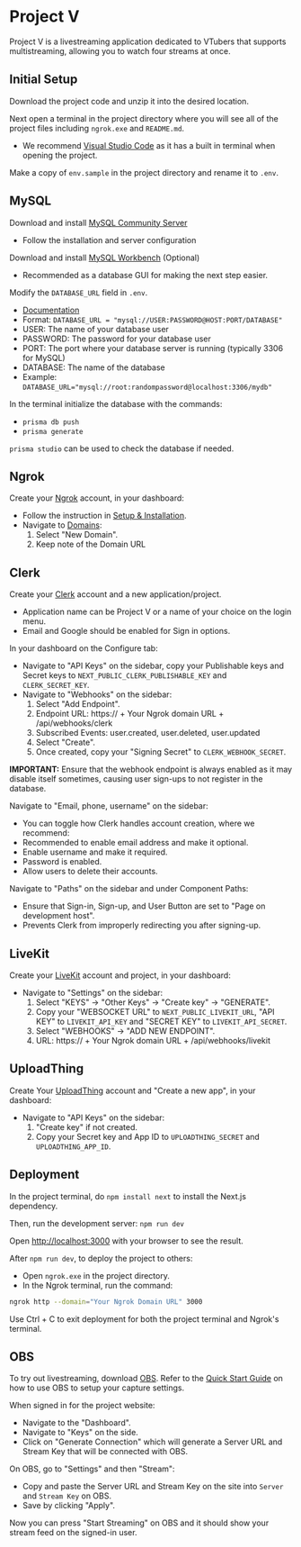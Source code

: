 # Project V
Project V is a livestreaming application dedicated to VTubers that supports multistreaming, allowing you to watch four streams at once.

## Initial Setup
Download the project code and unzip it into the desired location.

Next open a terminal in the project directory where you will see all of the project files including `ngrok.exe` and `README.md`.
* We recommend [Visual Studio Code](https://code.visualstudio.com/download) as it has a built in terminal when opening the project.

Make a copy of `env.sample` in the project directory and rename it to `.env`.

## MySQL

Download and install [MySQL Community Server](https://dev.mysql.com/downloads/mysql/ "MySQL Community Server")
* Follow the installation and server configuration

Download and install [MySQL Workbench](https://dev.mysql.com/downloads/workbench/) (Optional)
* Recommended as a database GUI for making the next step easier.

Modify the `DATABASE_URL` field in `.env`.
* [Documentation](https://www.prisma.io/docs/getting-started/setup-prisma/start-from-scratch/relational-databases/connect-your-database-typescript-mysql "Documentation")
* Format: `DATABASE_URL = "mysql://USER:PASSWORD@HOST:PORT/DATABASE"`
 * USER: The name of your database user
 * PASSWORD: The password for your database user
 * PORT: The port where your database server is running (typically 3306 for MySQL)
 * DATABASE: The name of the database
* Example: `DATABASE_URL="mysql://root:randompassword@localhost:3306/mydb"`

In the terminal initialize the database with the commands:
* `prisma db push`
* `prisma generate`

`prisma studio` can be used to check the database if needed.

## Ngrok

Create your [Ngrok](https://ngrok.com/) account, in your dashboard:

* Follow the instruction in [Setup & Installation](https://dashboard.ngrok.com/get-started/setup).
* Navigate to [Domains](https://dashboard.ngrok.com/cloud-edge/domains):
    1. Select "New Domain".
	2. Keep note of the Domain URL

## Clerk

Create your [Clerk](https://clerk.com/) account and a new application/project.
* Application name can be Project V or a name of your choice on the login menu.
* Email and Google should be enabled for Sign in options.

In your dashboard on the Configure tab:
* Navigate to "API Keys" on the sidebar, copy your Publishable keys and Secret keys to
  `NEXT_PUBLIC_CLERK_PUBLISHABLE_KEY` and `CLERK_SECRET_KEY`.
* Navigate to "Webhooks" on the sidebar:
    1. Select "Add Endpoint".
    2. Endpoint URL: https:// + Your Ngrok domain URL + /api/webhooks/clerk
    3. Subscribed Events: user.created, user.deleted, user.updated
    4. Select "Create".
    5. Once created, copy your "Signing Secret" to `CLERK_WEBHOOK_SECRET`.

**IMPORTANT:** Ensure that the webhook endpoint is always enabled as it may disable itself sometimes, causing user sign-ups to not register in the database.

Navigate to "Email, phone, username" on the sidebar:
* You can toggle how Clerk handles account creation, where we recommend:
 * Recommended to enable email address and make it optional.
 * Enable username and make it required.
 * Password is enabled.
 * Allow users to delete their accounts.

Navigate to "Paths" on the sidebar and under Component Paths:
* Ensure that Sign-in, Sign-up, and User Button are set to "Page on development host".
* Prevents Clerk from improperly redirecting you after signing-up.

## LiveKit

Create your [LiveKit](https://livekit.io/) account and project, in your dashboard:
* Navigate to "Settings" on the sidebar:
    1. Select "KEYS" -> "Other Keys" -> "Create key" -> "GENERATE".
    2. Copy your "WEBSOCKET URL" to `NEXT_PUBLIC_LIVEKIT_URL`, "API KEY" to `LIVEKIT_API_KEY` and "SECRET KEY" to
       `LIVEKIT_API_SECRET`.
    3. Select "WEBHOOKS" -> "ADD NEW ENDPOINT".
    4. URL: https:// + Your Ngrok domain URL + /api/webhooks/livekit

## UploadThing

Create Your [UploadThing](https://uploadthing.com/) account and "Create a new app", in your dashboard:
* Navigate to "API Keys" on the sidebar:
    1. "Create key" if not created.
    2. Copy your Secret key and App ID to `UPLOADTHING_SECRET` and `UPLOADTHING_APP_ID`.

## Deployment
In the project terminal, do `npm install next` to install the Next.js dependency.

Then, run the development server: `npm run dev`

Open [http://localhost:3000](http://localhost:3000) with your browser to see the result.

After `npm run dev`, to deploy the project to others:
* Open `ngrok.exe` in the project directory.
* In the Ngrok terminal, run the command:
```bash
ngrok http --domain="Your Ngrok Domain URL" 3000
```

Use Ctrl + C to exit deployment for both the project terminal and Ngrok's terminal.

## OBS
To try out livestreaming, download [OBS](https://obsproject.com).
Refer to the [Quick Start Guide](https://obsproject.com/kb/quick-start-guide) on how to use OBS to setup your capture settings.

When signed in for the project website:
* Navigate to the "Dashboard".
* Navigate to "Keys" on the side.
* Click on "Generate Connection" which will generate a Server URL and Stream Key that will be connected with OBS.

On OBS, go to "Settings" and then "Stream":
* Copy and paste the Server URL and Stream Key on the site into `Server` and `Stream Key` on OBS.
* Save by clicking "Apply".

Now you can press "Start Streaming" on OBS and it should show your stream feed on the signed-in user.
